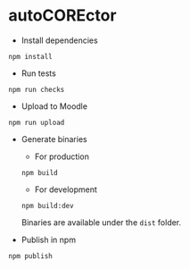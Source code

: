 # autoCOREctor


* Install dependencies
```
npm install
```

* Run tests
```
npm run checks
```

* Upload to Moodle
```
npm run upload
```

* Generate binaries
	* For production

	```
	npm build
	```
	* For development

	```
	npm build:dev
	```
	Binaries are available under the ``dist`` folder.
* Publish in npm
```
npm publish
```
